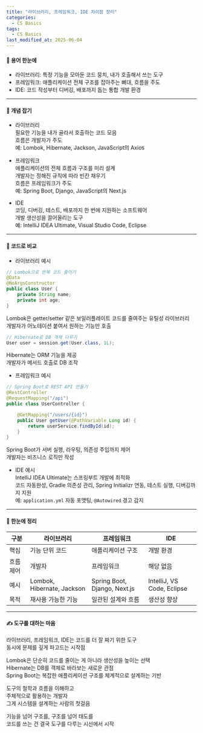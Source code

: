 ```yaml
---
title: "라이브러리, 프레임워크, IDE 차이점 정리"
categories:
  - CS Basics
tags:
  - CS Basics
last_modified_at: 2025-06-04
---
```

#### 📌 용어 한눈에
- 라이브러리: 특정 기능을 모아둔 코드 뭉치, 내가 호출해서 쓰는 도구  
- 프레임워크: 애플리케이션 전체 구조를 잡아주는 뼈대, 흐름을 주도  
- IDE: 코드 작성부터 디버깅, 배포까지 돕는 통합 개발 환경  

---
#### 📌 개념 잡기

- 라이브러리  
필요한 기능을 내가 골라서 호출하는 코드 모음  
흐름은 개발자가 주도  
예: Lombok, Hibernate, Jackson, JavaScript의 Axios  

- 프레임워크  
애플리케이션의 전체 흐름과 구조를 미리 설계  
개발자는 정해진 규칙에 따라 빈칸 채우기  
흐름은 프레임워크가 주도  
예: Spring Boot, Django, JavaScript의 Next.js  

- IDE  
코딩, 디버깅, 테스트, 배포까지 한 번에 지원하는 소프트웨어  
개발 생산성을 끌어올리는 도구  
예: IntelliJ IDEA Ultimate, Visual Studio Code, Eclipse  

---
#### 📌 코드로 비교

- 라이브러리 예시  
```java
// Lombok으로 반복 코드 줄이기
@Data
@NoArgsConstructor
public class User {
    private String name;
    private int age;
}
```
Lombok은 getter/setter 같은 보일러플레이트 코드를 줄여주는 유틸성 라이브러리  
개발자가 어노테이션 붙여서 원하는 기능만 호출  

```java
// Hibernate로 DB 객체 다루기
User user = session.get(User.class, 1L);
```
Hibernate는 ORM 기능을 제공  
개발자가 메서드 호출로 DB 조작  

- 프레임워크 예시  
```java
// Spring Boot로 REST API 만들기
@RestController
@RequestMapping("/api")
public class UserController {

    @GetMapping("/users/{id}")
    public User getUser(@PathVariable Long id) {
        return userService.findById(id);
    }
}
```
Spring Boot가 서버 실행, 라우팅, 의존성 주입까지 제어  
개발자는 비즈니스 로직만 작성  

- IDE 예시  
IntelliJ IDEA Ultimate는 스프링부트 개발에 최적화  
코드 자동완성, Gradle 의존성 관리, Spring Initializr 연동, 테스트 실행, 디버깅까지 지원  
예: `application.yml` 자동 포맷팅, `@Autowired` 경고 감지  

---
#### 📌 한눈에 정리

| 구분         | 라이브러리                          | 프레임워크                          | IDE                                  |
|--------------|-------------------------------------|-------------------------------------|--------------------------------------|
| 핵심         | 기능 단위 코드                      | 애플리케이션 구조                   | 개발 환경                            |
| 흐름 제어     | 개발자                              | 프레임워크                          | 해당 없음                           |
| 예시         | Lombok, Hibernate, Jackson          | Spring Boot, Django, Next.js        | IntelliJ, VS Code, Eclipse          |
| 목적         | 재사용 가능한 기능                  | 일관된 설계와 흐름                  | 생산성 향상                         |

---
#### ✍ 도구를 대하는 마음

라이브러리, 프레임워크, IDE는 코드를 더 잘 짜기 위한 도구  
동시에 문제를 깊게 파고드는 시작점  

Lombok은 단순히 코드를 줄이는 게 아니라 생산성을 높이는 선택  
Hibernate는 DB를 객체로 바라보는 새로운 관점  
Spring Boot는 복잡한 애플리케이션 구조를 체계적으로 설계하는 기반  

도구의 철학과 흐름을 이해하고  
주체적으로 활용하는 개발자  
그게 시스템을 설계하는 사람의 첫걸음  

기능을 넘어 구조를, 구조를 넘어 태도를  
코드를 쓰는 건 결국 도구를 다루는 시선에서 시작